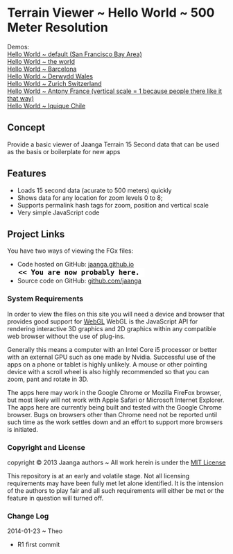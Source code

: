 Terrain Viewer ~ Hello World ~ 500 Meter Resolution
===================================================

Demos:  
[Hello World ~ default (San Francisco Bay Area)]( http://jaanga.github.io/terrain-viewer/hello-world/r1/hello-world.html )  
[Hello World ~ the world]( http://jaanga.github.io/terrain-viewer/hello-world/r1/hello-world.html#terrain/0#0#0#5 )  
[Hello World ~ Barcelona]( http://jaanga.github.io/terrain-viewer/hello-world/r1/hello-world.html#terrain-de15#64#47#10 )  
[Hello World ~ Derwydd Wales]( http://jaanga.github.io/terrain-viewer/hello-world/r1/hello-world.html#terrain-de15#62#42#15 )  
[Hello World ~ Zurich Switzerland]( http://jaanga.github.io/terrain-viewer/hello-world/r1/hello-world.html#terrain-de15#67#44#10 )  
[Hello World ~ Antony France (vertical scale = 1 because people there like it that way)]( http://jaanga.github.io/terrain-viewer/hello-world/r1/hello-world.html#terrain-de15#64#44#2 )  
[Hello World ~ Iquique Chile]( http://jaanga.github.io/terrain-viewer/hello-world/r1/hello-world.html#terrain-de15#39#71#14 )  


## Concept

Provide a basic viewer of Jaanga Terrain 15 Second data that can be used as the basis or boilerplate for new apps

## Features

- Loads 15 second data (acurate to 500 meters) quickly
- Shows data for any location for zoom levels 0 to 8;
- Supports permalink hash tags for zoom, position and vertical scale
- Very simple JavaScript code

## Project Links

You have two ways of viewing the FGx files:

* Code hosted on GitHub: [jaanga.github.io]( http://jaanga.github.io/terrain-viewer/hello-world/ "view the files as apps." ) <input value="<< You are now probably here." size=28 style="font:bold 12pt monospace;border-width:0;" >  
* Source code on GitHub: [github.com/jaanga]( https://github.com/jaanga/terrain-viewer/tree/gh-pages/hello-world/ "View the files as source code." ) <scan style=display:none ><< You are now probably here.</scan>



### System Requirements

In order to view the files on this site you will need a device and browser that provides good support for [WebGL](http://get.webgl.org/)
WebGL is the JavaScript API for rendering interactive 3D graphics and 2D graphics within any compatible web browser without the use of plug-ins. 

Generally this means a computer with an Intel Core i5 processor or better with an external GPU such as one made by Nvidia. 
Successful use of the apps on a phone or tablet is highly unlikely. 
A mouse or other pointing device with a scroll wheel is also highly recommended so that you can zoom, pant and rotate in 3D.

The apps here may work in the Google Chrome or Mozilla FireFox browser, but most likely will not work with Apple Safari or Microsoft Internet Explorer. 
The apps here are currently being built and tested with the Google Chrome browser. 
Bugs on browsers other than Chrome need not be reported until such time as the work settles down and an effort to support more browsers is initiated.



### Copyright and License
copyright &copy; 2013 Jaanga authors ~ All work herein is under the [MIT License](http://jaanga.github.io/libs/jaanga-copyright-and-mit-license.md)

This repository is at an early and volatile stage. Not all licensing requirements may have been fully met let alone identified. It is the intension of the authors to play fair and all such requirements will either be met or the feature in question will turned off.

### Change Log

2014-01-23 ~ Theo

* R1 first commit


